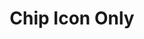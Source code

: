 ---
title: Chip Icon Only
name: chip_icon_only
category: chip
explanation: "This `chip` displays just an icon."
image_path: "https://via.placeholder.com/426x96/efefef/999999?text=Sorry,+no+image+yet"
internal: false
generator_install: true
generator_example: true
generator_button: true
variables:
  - name: ulm_chip_icon_only
    type: variable
    example: '❤'
    required: false 
    explanation: "This is the icon to show. See <a href='/usage#icons'>icons</a> to read more about the used unicode `emojis`."
yaml: |-
  - type: 'custom:button-card'
    template: chip_icon_only
    variables:
      ulm_chip_icon_only: '❤️'
ui: |-
  type: 'custom:button-card'
  template: chip_icon_only
  variables:
    ulm_chip_icon_only: '❤️'
code: |-
  chip_icon_only:
    template: chips
    label: |
      [[[
        var icon = '❔';
        if (variables.ulm_chip_icon_only){
          var icon = variables.ulm_chip_icon_only;
        } 
        return icon;
      ]]]
---